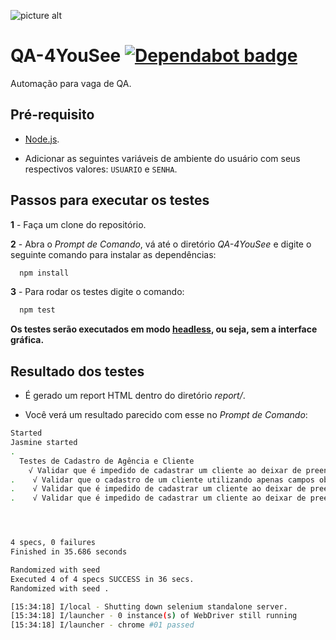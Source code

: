 ![picture alt](https://raw.githubusercontent.com/PauloGoncalvesBH/QA-4YouSee/a4417ae184a0d87587fbc0209634ef19affec7f4/images/protractor-pequeno.png)

# QA-4YouSee [![Dependabot badge](https://camo.githubusercontent.com/1fe7004c016a5ab641008b9579409c784eaa1725/68747470733a2f2f696d672e736869656c64732e696f2f62616467652f446570656e6461626f742d656e61626c65642d626c75652e737667)](https://dependabot.com/)

Automação para vaga de QA.

## Pré-requisito

- [Node.js](https://nodejs.org/en/download/).

- Adicionar as seguintes variáveis de ambiente do usuário com seus respectivos valores: `USUARIO` e `SENHA`.

## Passos para executar os testes

**1** - Faça um clone do repositório.

**2** - Abra o _Prompt de Comando_, vá até o diretório _QA-4YouSee_ e digite o seguinte comando para instalar as dependências:
```sh
  npm install
```
  
**3** - Para rodar os testes digite o comando:
```sh
  npm test
```

 **Os testes serão executados em modo [headless](https://developers.google.com/web/updates/2017/04/headless-chrome), ou seja, sem a interface gráfica.**

## Resultado dos testes

- É gerado um report HTML dentro do diretório _report/_.

- Você verá um resultado parecido com esse no _Prompt de Comando_:

```sh
Started
Jasmine started
.
  Testes de Cadastro de Agência e Cliente
    √ Validar que é impedido de cadastrar um cliente ao deixar de preencher todos os campos obrigatório
.    √ Validar que o cadastro de um cliente utilizando apenas campos obrigatórios é realizado com sucesso
.    √ Validar que é impedido de cadastrar um cliente ao deixar de preencher o campo obrigatório 'Razão Social'
.    √ Validar que é impedido de cadastrar um cliente ao deixar de preencher o campo obrigatório 'Nome Fantasia'




4 specs, 0 failures
Finished in 35.686 seconds

Randomized with seed 
Executed 4 of 4 specs SUCCESS in 36 secs.
Randomized with seed .

[15:34:18] I/local - Shutting down selenium standalone server.
[15:34:18] I/launcher - 0 instance(s) of WebDriver still running
[15:34:18] I/launcher - chrome #01 passed
```